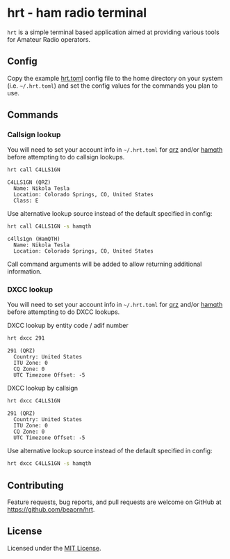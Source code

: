 # hrt - ham radio terminal

`hrt` is a simple terminal based application aimed at providing various tools for Amateur Radio operators.

## Config

Copy the example [hrt.toml](hrt.toml) config file to the home directory on your system (i.e. `~/.hrt.toml`) and set the config values for the commands you plan to use.

## Commands

### Callsign lookup

You will need to set your account info in `~/.hrt.toml` for [qrz](https://www.qrz.com) and/or [hamqth](https://www.hamqth.com) before attempting to do callsign lookups.

```bash
hrt call C4LLS1GN
```

```
C4LLS1GN (QRZ)
  Name: Nikola Tesla
  Location: Colorado Springs, CO, United States
  Class: E
```

Use alternative lookup source instead of the default specified in config:

```bash
hrt call C4LLS1GN -s hamqth
```

```
c4lls1gn (HamQTH)
  Name: Nikola Tesla
  Location: Colorado Springs, CO, United States
```

Call command arguments will be added to allow returning additional information.

### DXCC lookup

You will need to set your account info in `~/.hrt.toml` for [qrz](https://www.qrz.com) and/or [hamqth](https://www.hamqth.com) before attempting to do DXCC lookups.


DXCC lookup by entity code / adif number
```bash
hrt dxcc 291
```

```
291 (QRZ)
  Country: United States
  ITU Zone: 0
  CQ Zone: 0
  UTC Timezone Offset: -5
```

DXCC lookup by callsign
```bash
hrt dxcc C4LLS1GN
```

```
291 (QRZ)
  Country: United States
  ITU Zone: 0
  CQ Zone: 0
  UTC Timezone Offset: -5
```

Use alternative lookup source instead of the default specified in config:

```bash
hrt dxcc C4LLS1GN -s hamqth
```

## Contributing

Feature requests, bug reports, and pull requests are welcome on GitHub at https://github.com/beaorn/hrt.

## License

Licensed under the [MIT License](LICENSE.md).